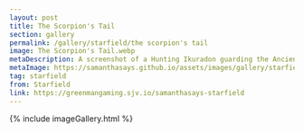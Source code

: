 ```yaml
---
layout: post
title: The Scorpion's Tail
section: gallery
permalink: /gallery/starfield/the scorpion's tail
image: The Scorpion's Tail.webp
metaDescription: A screenshot of a Hunting Ikuradon guarding the Ancient Ruins on Hyla II from Starfield, taken by Samantha Says.
metaImage: https://samanthasays.github.io/assets/images/gallery/starfield/The Scorpion's Tail.webp
tag: starfield
from: Starfield
link: https://greenmangaming.sjv.io/samanthasays-starfield
---
```

{% include imageGallery.html %}
